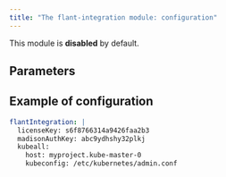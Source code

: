 ```yaml
---
title: "The flant-integration module: configuration"
---
```


This module is **disabled** by default.

## Parameters

<!-- SCHEMA -->

## Example of configuration

```yaml
flantIntegration: |
  licenseKey: s6f8766314a9426faa2b3
  madisonAuthKey: abc9ydhshy32plkj
  kubeall:
    host: myproject.kube-master-0
    kubeconfig: /etc/kubernetes/admin.conf
```
